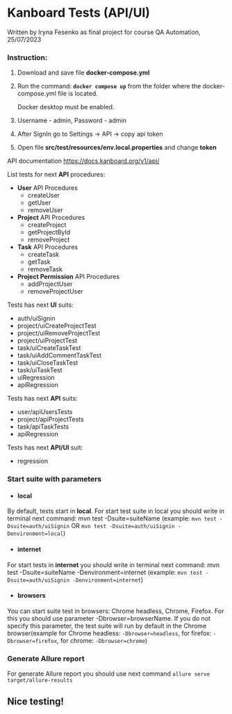 # Kanboard Tests (API/UI) 
Written by Iryna Fesenko as final project for course QA Automation, 25/07/2023

### Instruction:

1. Download and save file **docker-compose.yml**

2. Run the command: **`docker compose up`** from the folder where the docker-compose.yml file is located.

   Docker desktop must be enabled.
3. Username - admin, Password - admin
4. After SignIn go to Settings -> API -> copy api token 
5. Open file **src/test/resources/env.local.properties** and change **token**


API documentation https://docs.kanboard.org/v1/api/

List tests for next **API** procedures:

- **User** API Procedures
    - createUser
    - getUser
    - removeUser
- **Project** API Procedures
    - createProject
    - getProjectById
    - removeProject
- **Task** API Procedures
    - createTask
    - getTask
    - removeTask
- **Project Permission** API Procedures
    - addProjectUser
    - removeProjectUser

Tests has next **UI** suits:
- auth/uiSignin
- project/uiCreateProjectTest
- project/uiRemoveProjectTest
- project/uiProjectTest
- task/uiCreateTaskTest
- task/uiAddCommentTaskTest
- task/uiCloseTaskTest
- task/uiTaskTest
- uiRegression
- apiRegression

Tests has next **API** suits:
- user/apiUsersTests
- project/apiProjectTests
- task/apiTaskTests
- apiRegression

Tests has next **API/UI** suit:
- regression

### Start suite with parameters

- #### local

By default, tests start in **local**. For start test suite in local you should write in terminal next command: mvn test -Dsuite=suiteName
(example: `mvn test -Dsuite=auth/uiSignin` OR
          `mvn test -Dsuite=auth/uiSignin -Denvironment=local`) 

- #### internet

For start tests in **internet** you should write in terminal next command: mvn test -Dsuite=suiteName -Denvironment=internet
(example: `mvn test -Dsuite=auth/uiSignin -Denvironment=internet`)

- #### browsers

You can start suite test in browsers: Chrome headless, Chrome, Firefox. For this you should use parameter -Dbrowser=browserName. If you do not specify this parameter, the test suite will run by default in the Chrome browser(example for Chrome headless: `-Dbrowser=headless`, for firefox: `-Dbrowser=firefox`, for chrome: `-Dbrowser=chrome`)

### Generate Allure report

For generate Allure report you should use next command `allure serve target/allure-results`


## Nice testing!